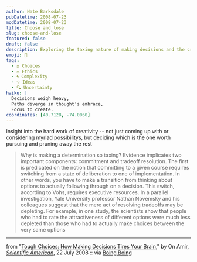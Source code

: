 ```yaml
---
author: Nate Barksdale
pubDatetime: 2008-07-23
modDatetime: 2008-07-23
title: Choose and lose
slug: choose-and-lose
featured: false
draft: false
description: Exploring the taxing nature of making decisions and the creative process behind commitment.
emoji: 🧠
tags:
  - ⚖️ Choices
  - ⚖️ Ethics
  - 🌀 Complexity
  - 💡 Ideas
  - 🔍 Uncertainty
haiku: |
  Decisions weigh heavy,  
  Paths diverge in thought's embrace,  
  Focus to create.
coordinates: [40.7128, -74.0060]
---
```


Insight into the hard work of creativity -- not just coming up with or considering myriad possibilitys, but deciding which is the one worth pursuing and pruning away the rest

> Why is making a determination so taxing? Evidence implicates two important components: commitment and tradeoff resolution. The first is predicated on the notion that committing to a given course requires switching from a state of deliberation to one of implementation. In other words, you have to make a transition from thinking about options to actually following through on a decision. This switch, according to Vohs, requires executive resources. In a parallel investigation, Yale University professor Nathan Novemsky and his colleagues suggest that the mere act of resolving tradeoffs may be depleting. For example, in one study, the scientists show that people who had to rate the attractiveness of different options were much less depleted than those who had to actually make choices between the very same options

---

from "[Tough Choices: How Making Decisions Tires Your Brain](http://www.sciam.com/article.cfm?id=tough-choices-how-making)," by On Amir, [_Scientific American_](http://www.sciam.com/), 22 July 2008 :: via [Boing Boing](http://web.archive.org/web/20230923071648/https://boingboing.net/2008/07/22/science-of-brain-fat.html)
